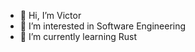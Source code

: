 - 👋 Hi, I’m Victor
- 👀 I’m interested in Software Engineering
- 🌱 I’m currently learning Rust

<!---
Victkhur/Victkhur is a ✨ special ✨ repository because its `README.md` (this file) appears on your GitHub profile.
You can click the Preview link to take a look at your changes.
--->
